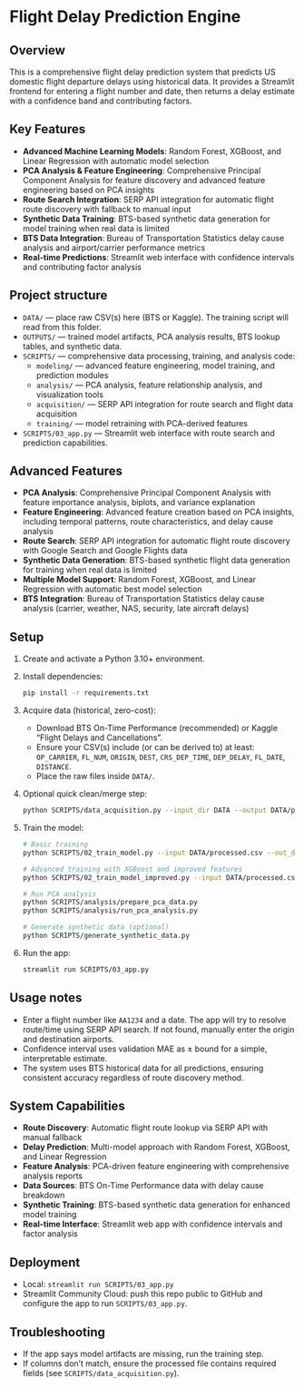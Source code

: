 Flight Delay Prediction Engine
==============================

Overview
--------
This is a comprehensive flight delay prediction system that predicts US domestic flight departure delays using historical data. It provides a Streamlit frontend for entering a flight number and date, then returns a delay estimate with a confidence band and contributing factors.

Key Features
------------
- **Advanced Machine Learning Models**: Random Forest, XGBoost, and Linear Regression with automatic model selection
- **PCA Analysis & Feature Engineering**: Comprehensive Principal Component Analysis for feature discovery and advanced feature engineering based on PCA insights
- **Route Search Integration**: SERP API integration for automatic flight route discovery with fallback to manual input
- **Synthetic Data Training**: BTS-based synthetic data generation for model training when real data is limited
- **BTS Data Integration**: Bureau of Transportation Statistics delay cause analysis and airport/carrier performance metrics
- **Real-time Predictions**: Streamlit web interface with confidence intervals and contributing factor analysis

Project structure
-----------------
- `DATA/` — place raw CSV(s) here (BTS or Kaggle). The training script will read from this folder.
- `OUTPUTS/` — trained model artifacts, PCA analysis results, BTS lookup tables, and synthetic data.
- `SCRIPTS/` — comprehensive data processing, training, and analysis code:
  - `modeling/` — advanced feature engineering, model training, and prediction modules
  - `analysis/` — PCA analysis, feature relationship analysis, and visualization tools
  - `acquisition/` — SERP API integration for route search and flight data acquisition
  - `training/` — model retraining with PCA-derived features
- `SCRIPTS/03_app.py` — Streamlit web interface with route search and prediction capabilities.

Advanced Features
------------------
- **PCA Analysis**: Comprehensive Principal Component Analysis with feature importance analysis, biplots, and variance explanation
- **Feature Engineering**: Advanced feature creation based on PCA insights, including temporal patterns, route characteristics, and delay cause analysis
- **Route Search**: SERP API integration for automatic flight route discovery with Google Search and Google Flights data
- **Synthetic Data Generation**: BTS-based synthetic flight data generation for training when real data is limited
- **Multiple Model Support**: Random Forest, XGBoost, and Linear Regression with automatic best model selection
- **BTS Integration**: Bureau of Transportation Statistics delay cause analysis (carrier, weather, NAS, security, late aircraft delays)

Setup
-----
1) Create and activate a Python 3.10+ environment.

2) Install dependencies:
   
   ```bash
   pip install -r requirements.txt
   ```

3) Acquire data (historical, zero-cost):
   - Download BTS On-Time Performance (recommended) or Kaggle “Flight Delays and Cancellations”.
   - Ensure your CSV(s) include (or can be derived to) at least: `OP_CARRIER`, `FL_NUM`, `ORIGIN`, `DEST`, `CRS_DEP_TIME`, `DEP_DELAY`, `FL_DATE`, `DISTANCE`.
   - Place the raw files inside `DATA/`.

4) Optional quick clean/merge step:
   
   ```bash
   python SCRIPTS/data_acquisition.py --input_dir DATA --output DATA/processed.csv
   ```

5) Train the model:
   
   ```bash
   # Basic training
   python SCRIPTS/02_train_model.py --input DATA/processed.csv --out_dir OUTPUTS
   
   # Advanced training with XGBoost and improved features
   python SCRIPTS/02_train_model_improved.py --input DATA/processed.csv --out_dir OUTPUTS/improved_model
   
   # Run PCA analysis
   python SCRIPTS/analysis/prepare_pca_data.py
   python SCRIPTS/analysis/run_pca_analysis.py
   
   # Generate synthetic data (optional)
   python SCRIPTS/generate_synthetic_data.py
   ```

6) Run the app:
   
   ```bash
   streamlit run SCRIPTS/03_app.py
   ```

Usage notes
-----------
- Enter a flight number like `AA1234` and a date. The app will try to resolve route/time using SERP API search. If not found, manually enter the origin and destination airports.
- Confidence interval uses validation MAE as ± bound for a simple, interpretable estimate.
- The system uses BTS historical data for all predictions, ensuring consistent accuracy regardless of route discovery method.

System Capabilities
-------------------
- **Route Discovery**: Automatic flight route lookup via SERP API with manual fallback
- **Delay Prediction**: Multi-model approach with Random Forest, XGBoost, and Linear Regression
- **Feature Analysis**: PCA-driven feature engineering with comprehensive analysis reports
- **Data Sources**: BTS On-Time Performance data with delay cause breakdown
- **Synthetic Training**: BTS-based synthetic data generation for enhanced model training
- **Real-time Interface**: Streamlit web app with confidence intervals and factor analysis

Deployment
----------
- Local: `streamlit run SCRIPTS/03_app.py`
- Streamlit Community Cloud: push this repo public to GitHub and configure the app to run `SCRIPTS/03_app.py`.

Troubleshooting
---------------
- If the app says model artifacts are missing, run the training step.
- If columns don’t match, ensure the processed file contains required fields (see `SCRIPTS/data_acquisition.py`).

